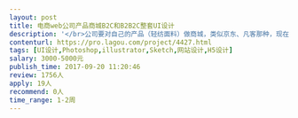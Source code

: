 ```yaml
---                
layout: post       
title: 电商web公司产品商城B2C和B2B2C整套UI设计           
description: '</br>公司要对自己的产品（轻纺面料）做商城，类似京东、凡客那种，现在只有内部OA可以做参考，需要做一个完全独立的B2C和B2B2C的UI界面，只需要做UI界面样式就好了，后台程序我们有人写；</br></br>任务：商城UI设计</br>单位：整套（包括主页、产品详情页、购物车、收藏夹、全部订单、待付款、已付款、个人中心、个人设置等等的）</br></br>1、精通Photoshop、Sketch、AE等设计相关软件 </br>2、有在线商城系统设计优先 </br>3、有较好的审美和设计专业基础 </br>4、有较强的产品设计和沟通能力 </br>5、申请者需发之前的设计作品</br></br></br>做好后，我们后台直接写程序嵌套</br>商城功能（类似京东）：</br></br>1.微信登录、支付宝登录、已登录的账号关联手机号、手机号注册</br>2.个人中心：管理个人信息资料、账号安全（密码修改、手机绑定、邮箱绑定、支付宝绑定、微信绑定、身份认证个人公司）收货地址、支付方式、发票信息；</br>3.个人中心：付款方式（可以申请开通分期付款的方式：3:7付款，3:5:2付款等）</br>4.电子钱包：通过微信、支付宝充值进来，或者线下打款然后提交付款截图和输入金额，由我们后台审核后通过自动充值到电子钱包，电子钱包只能购买商场产品，不可以体现等其他操作；</br>5.搜索框搜索检索产品、包含条件筛选；</br>6.主页浏览全部产品；</br>7.主页产品分类分区位置呈现；</br>8.点击主页产品（或者搜索结果）进入产品详情；</br>9.详情页可以收藏关注、立即购买、加入购物车，详情页需要展现处理产品多个SKU（颜色、类型等信息）</br>10.点击购买，后面需要陆续选择收货地址、发票信息、付款方式（支持微信付款、支付宝付款、电子钱包余额付款）</br>11.订单查询；订单分类：全部订单、待付款订单、待发货订单、待开票订单、待对账订单、已完成订单；</br>12.允许在订单上面点击：再次购买直接跳转到购买界面，然后两个产品自动关联一下，以备查验；</br>13.待发货订单，需要能够处理：退货、换货、返修货物、上门处理、订单数量部分退货、部分换货；</br>14.购物车</br>15.我的收藏</br>'     
contenturl: https://pro.lagou.com/project/4427.html      
tags: [UI设计,Photoshop,illustrator,Sketch,网站设计,H5设计]            
salary: 3000-5000元          
publish_time: 2017-09-20 11:20:46         
review: 1756人                   
apply: 19人                   
recommend: 0人                   
time_range: 1-2周              
---                 
```


